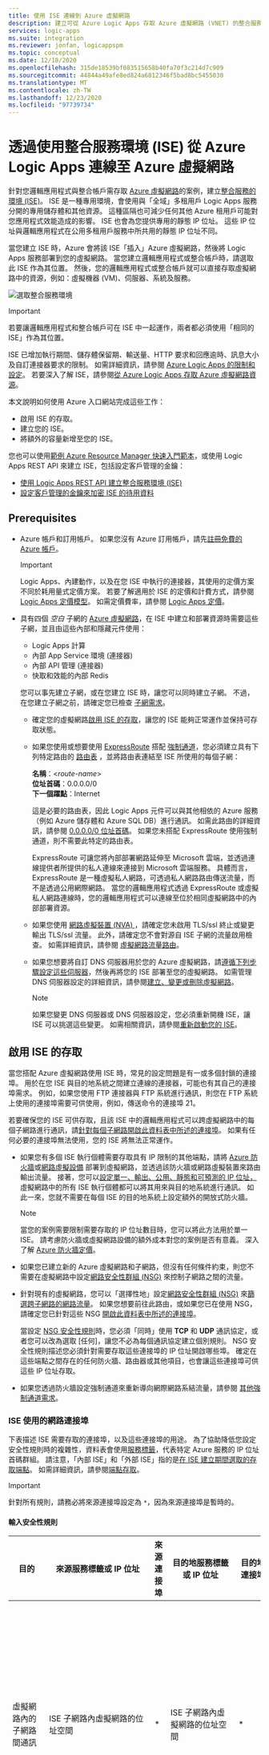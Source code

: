 ```yaml
---
title: 使用 ISE 連線到 Azure 虛擬網路
description: 建立可從 Azure Logic Apps 存取 Azure 虛擬網路 (VNET) 的整合服務環境 (ISE)
services: logic-apps
ms.suite: integration
ms.reviewer: jonfan, logicappspm
ms.topic: conceptual
ms.date: 12/18/2020
ms.openlocfilehash: 315de18539bf083515658b40fa70f3c214d7c909
ms.sourcegitcommit: 44844a49afe8ed824a6812346f5bad8bc5455030
ms.translationtype: MT
ms.contentlocale: zh-TW
ms.lasthandoff: 12/23/2020
ms.locfileid: "97739734"
---
```

# <a name="connect-to-azure-virtual-networks-from-azure-logic-apps-by-using-an-integration-service-environment-ise"></a>透過使用整合服務環境 (ISE) 從 Azure Logic Apps 連線至 Azure 虛擬網路

針對您邏輯應用程式與整合帳戶需存取 [Azure 虛擬網路](../virtual-network/virtual-networks-overview.md)的案例，建立[整合服務的環境 (ISE)](../logic-apps/connect-virtual-network-vnet-isolated-environment-overview.md)。 ISE 是一種專用環境，會使用與「全域」多租用戶 Logic Apps 服務分開的專用儲存體和其他資源。 這種區隔也可減少任何其他 Azure 租用戶可能對您應用程式效能造成的影響。 ISE 也會為您提供專用的靜態 IP 位址。 這些 IP 位址與邏輯應用程式在公用多租用戶服務中所共用的靜態 IP 位址不同。

當您建立 ISE 時，Azure 會將該 ISE「插入」Azure 虛擬網路，然後將 Logic Apps 服務部署到您的虛擬網路。 當您建立邏輯應用程式或整合帳戶時，請選取此 ISE 作為其位置。 然後，您的邏輯應用程式或整合帳戶就可以直接存取虛擬網路中的資源，例如：虛擬機器 (VM)、伺服器、系統及服務。

![選取整合服務環境](./media/connect-virtual-network-vnet-isolated-environment/select-logic-app-integration-service-environment.png)

> [!IMPORTANT]
> 若要讓邏輯應用程式和整合帳戶可在 ISE 中一起運作，兩者都必須使用「相同的 ISE」作為其位置。

ISE 已增加執行期間、儲存體保留期、輸送量、HTTP 要求和回應逾時、訊息大小及自訂連接器要求的限制。 如需詳細資訊，請參閱 [Azure Logic Apps 的限制和設定](../logic-apps/logic-apps-limits-and-config.md)。 若要深入了解 ISE，請參閱[從 Azure Logic Apps 存取 Azure 虛擬網路資源](../logic-apps/connect-virtual-network-vnet-isolated-environment-overview.md)。

本文說明如何使用 Azure 入口網站完成這些工作：

* 啟用 ISE 的存取。
* 建立您的 ISE。
* 將額外的容量新增至您的 ISE。

您也可以使用[範例 Azure Resource Manager 快速入門範本](https://github.com/Azure/azure-quickstart-templates/tree/master/201-integration-service-environment)，或使用 Logic Apps REST API 來建立 ISE，包括設定客戶管理的金鑰：

* [使用 Logic Apps REST API 建立整合服務環境 (ISE)](../logic-apps/create-integration-service-environment-rest-api.md)
* [設定客戶管理的金鑰來加密 ISE 的待用資料](../logic-apps/customer-managed-keys-integration-service-environment.md)

## <a name="prerequisites"></a>Prerequisites

* Azure 帳戶和訂用帳戶。 如果您沒有 Azure 訂用帳戶，請先[註冊免費的 Azure 帳戶](https://azure.microsoft.com/free/)。

  > [!IMPORTANT]
  > Logic Apps、內建動作，以及在您 ISE 中執行的連接器，其使用的定價方案不同於耗用量式定價方案。 若要了解適用於 ISE 的定價和計費方式，請參閱 [Logic Apps 定價模型](../logic-apps/logic-apps-pricing.md#fixed-pricing)。 如需定價費率，請參閱 [Logic Apps 定價](../logic-apps/logic-apps-pricing.md)。

* 具有四個 *空白* 子網的 [Azure 虛擬網路](../virtual-network/virtual-networks-overview.md)，在 ISE 中建立和部署資源時需要這些子網，並且由這些內部和隱藏元件使用：

  * Logic Apps 計算
  * 內部 App Service 環境 (連接器) 
  * 內部 API 管理 (連接器) 
  * 快取和效能的內部 Redis
  
  您可以事先建立子網，或在您建立 ISE 時，讓您可以同時建立子網。 不過，在您建立子網之前，請確定您已檢查 [子網需求](#create-subnet)。

  * 確定您的虛擬網路[啟用 ISE 的存取](#enable-access)，讓您的 ISE 能夠正常運作並保持可存取狀態。

  * 如果您使用或想要使用 [ExpressRoute](../expressroute/expressroute-introduction.md) 搭配 [強制通道](../firewall/forced-tunneling.md)，您必須建立具有下列特定路由的 [路由表](../virtual-network/manage-route-table.md) ，並將路由表連結至 ISE 所使用的每個子網：

    **名稱**：<*route-name*><br>
    **位址首碼**：0.0.0.0/0<br>
    **下一個躍點**：Internet
    
    這是必要的路由表，因此 Logic Apps 元件可以與其他相依的 Azure 服務（例如 Azure 儲存體和 Azure SQL DB）進行通訊。 如需此路由的詳細資訊，請參閱 [0.0.0.0/0 位址首碼](../virtual-network/virtual-networks-udr-overview.md#default-route)。 如果您未搭配 ExpressRoute 使用強制通道，則不需要此特定的路由表。
    
    ExpressRoute 可讓您將內部部署網路延伸至 Microsoft 雲端，並透過連線提供者所提供的私人連線來連接到 Microsoft 雲端服務。 具體而言，ExpressRoute 是一種虛擬私人網路，可透過私人網路路由傳送流量，而不是透過公用網際網路。 當您的邏輯應用程式透過 ExpressRoute 或虛擬私人網路連線時，您的邏輯應用程式可以連線至位於相同虛擬網路中的內部部署資源。
   
  * 如果您使用 [網路虛擬裝置 (NVA) ](../virtual-network/virtual-networks-udr-overview.md#user-defined)，請確定您未啟用 TLS/ssl 終止或變更輸出 TLS/ssl 流量。 此外，請確定您不會對源自 ISE 子網的流量啟用檢查。 如需詳細資訊，請參閱 [虛擬網路流量路由](../virtual-network/virtual-networks-udr-overview.md)。

  * 如果您想要將自訂 DNS 伺服器用於您的 Azure 虛擬網路，請[遵循下列步驟設定這些伺服器](../virtual-network/virtual-networks-name-resolution-for-vms-and-role-instances.md)，然後再將您的 ISE 部署至您的虛擬網路。 如需管理 DNS 伺服器設定的詳細資訊，請參閱[建立、變更或刪除虛擬網路](../virtual-network/manage-virtual-network.md#change-dns-servers)。

    > [!NOTE]
    > 如果您變更 DNS 伺服器或 DNS 伺服器設定，您必須重新開機 ISE，讓 ISE 可以挑選這些變更。 如需相關資訊，請參閱[重新啟動您的 ISE](../logic-apps/ise-manage-integration-service-environment.md#restart-ISE)。

<a name="enable-access"></a>

## <a name="enable-access-for-ise"></a>啟用 ISE 的存取

當您搭配 Azure 虛擬網路使用 ISE 時，常見的設定問題是有一或多個封鎖的連接埠。 用於在您 ISE 與目的地系統之間建立連線的連接器，可能也有其自己的連接埠需求。 例如，如果您使用 FTP 連接器與 FTP 系統進行通訊，則您在 FTP 系統上使用的連接埠需要可供使用，例如，傳送命令的連接埠 21。

若要確保您的 ISE 可供存取，且該 ISE 中的邏輯應用程式可以跨虛擬網路中的每個子網路進行通訊，請[針對每個子網路開啟此資料表中所述的連接埠](#network-ports-for-ise)。 如果有任何必要的連接埠無法使用，您的 ISE 將無法正常運作。

* 如果您有多個 ISE 執行個體需要存取具有 IP 限制的其他端點，請將 [Azure 防火牆](../firewall/overview.md)或[網路虛擬設備](../virtual-network/virtual-networks-overview.md#filter-network-traffic) 部署到虛擬網路，並透過該防火牆或網路虛擬裝置來路由輸出流量。 接著，您可以[設定單一、輸出、公用、靜態和可預測的 IP 位址，](connect-virtual-network-vnet-set-up-single-ip-address.md) 虛擬網路中的所有 ISE 執行個體都可以將其用來與目的地系統進行通訊。 如此一來，您就不需要在每個 ISE 的目的地系統上設定額外的開放式防火牆。

   > [!NOTE]
   > 當您的案例需要限制需要存取的 IP 位址數目時，您可以將此方法用於單一 ISE。 請考慮防火牆或虛擬網路設備的額外成本對您的案例是否有意義。 深入了解 [Azure 防火牆定價](https://azure.microsoft.com/pricing/details/azure-firewall/)。

* 如果您已建立新的 Azure 虛擬網路和子網路，但沒有任何條件約束，則您不需要在虛擬網路中設定[網路安全性群組 (NSG)](../virtual-network/network-security-groups-overview.md#network-security-groups) 來控制子網路之間的流量。

* 針對現有的虛擬網路，您可以「選擇性地」設定[網路安全性群組 (NSG)](../virtual-network/network-security-groups-overview.md#network-security-groups) 來[篩選跨子網路的網路流量](../virtual-network/tutorial-filter-network-traffic.md)。 如果您想要前往此路由，或如果您已在使用 NSG，請確定您已針對這些 NSG [開啟此資料表中所述的連接埠](#network-ports-for-ise)。

  當設定 [NSG 安全性規則](../virtual-network/network-security-groups-overview.md#security-rules)時，您必須「同時」使用 **TCP** 和 **UDP** 通訊協定，或者您可以改為選取 [任何]，讓您不必為每個通訊協定建立個別規則。 NSG 安全性規則描述您必須針對需要存取這些連接埠的 IP 位址開啟哪些埠。 確定在這些端點之間存在的任何防火牆、路由器或其他項目，也會讓這些連接埠可供這些 IP 位址存取。

* 如果您透過防火牆設定強制通道來重新導向網際網路系結流量，請參閱 [其他強制通道需求](#forced-tunneling)。

<a name="network-ports-for-ise"></a>

### <a name="network-ports-used-by-your-ise"></a>ISE 使用的網路連接埠

下表描述 ISE 需要存取的連接埠，以及這些連接埠的用途。 為了協助降低您設定安全性規則時的複雜性，資料表會使用[服務標籤](../virtual-network/service-tags-overview.md)，代表特定 Azure 服務的 IP 位址首碼群組。 請注意，「內部 ISE」和「外部 ISE」指的是[在 ISE 建立期間選取的存取端點](connect-virtual-network-vnet-isolated-environment.md#create-environment)。 如需詳細資訊，請參閱[端點存取](../logic-apps/connect-virtual-network-vnet-isolated-environment-overview.md#endpoint-access)。

> [!IMPORTANT]
> 針對所有規則，請務必將來源連接埠設定為 `*`，因為來源連接埠是暫時的。

#### <a name="inbound-security-rules"></a>輸入安全性規則

| 目的 | 來源服務標籤或 IP 位址 | 來源連接埠 | 目的地服務標籤或 IP 位址 | 目的地連接埠 | 注意 |
|---------|------------------------------------|--------------|-----------------------------------------|-------------------|-------|
| 虛擬網路內的子網路間通訊 | ISE 子網路內虛擬網路的位址空間 | * | ISE 子網路內虛擬網路的位址空間 | * | 對於要在虛擬網路中子網路「之間」流動的流量，這是必要的。 <p><p>**重要**：如需流量在每個子網路中的「元件」之間流動，請確定您已開啟每個子網路內的所有連接埠。 |
| Both (兩者)： <p>與您的邏輯應用程式進行通訊 <p><p>邏輯應用程式的執行歷程記錄| 內部 ISE： <br>**VirtualNetwork** <p><p>外部 ISE：**網際網路** 或參閱 **附註** | * | **VirtualNetwork** | 443 | 您可以指定這些項目的來源 IP 位址，而不是使用 **網際網路** 服務標籤： <p><p>- 呼叫邏輯應用程式中任何要求觸發程序或 Webhook 的電腦或服務 <p>- 您想要從中存取邏輯應用程式執行歷程記錄的電腦或服務 <p><p>**重要**：關閉或封鎖此連接埠可防止呼叫具有要求觸發程序或 Webhook 的邏輯應用程式。 也會防止您在執行歷程記錄中存取每個步驟的輸入和輸出。 不過，不會防止您存取邏輯應用程式執行歷程記錄。|
| Logic Apps 設計工具 - 動態屬性 | **LogicAppsManagement** | * | **VirtualNetwork** | 454 | 對於該區域，要求來自於 Logic Apps 存取端點的[輸入 IP 位址](../logic-apps/logic-apps-limits-and-config.md#inbound)。 |
| 連接器部署 | **AzureConnectors** | * | **VirtualNetwork** | 454 | 需要部署和更新連接器。 關閉或封鎖此連接埠會導致 ISE 部署失敗，並阻止連接器更新和修正。 |
| 網路健康狀態檢查 | **LogicApps** | * | **VirtualNetwork** | 454 | 對於該區域，要求來自於 Logic Apps 存取端點的[輸入 IP 位址](../logic-apps/logic-apps-limits-and-config.md#inbound)和[輸出 IP 位址](../logic-apps/logic-apps-limits-and-config.md#outbound)。 |
| App Service 管理相依性 | **AppServiceManagement** | * | **VirtualNetwork** | 454、455 ||
| 來自 Azure 流量管理員的通訊 | **AzureTrafficManager** | * | **VirtualNetwork** | 內部 ISE：454 <p><p>外部 ISE：443 ||
| Both (兩者)： <p>連接器原則部署 <p>API 管理 - 管理端點 | **APIManagement** | * | **VirtualNetwork** | 3443 | 如需部署連接器原則，需要存取連接埠來部署和更新連接器。 關閉或封鎖此連接埠會導致 ISE 部署失敗，並阻止連接器更新和修正。 |
| 針對角色執行個體之間的 Redis 執行個體存取 Azure 快取 | **VirtualNetwork** | * | **VirtualNetwork** | 6379 - 6383，請參閱 **附註**| 為了讓 ISE 能夠使用 Azure Cache for Redis，您必須開啟這些[由 Azure Cache for Redis 描述的輸出和輸入連接埠](../azure-cache-for-redis/cache-how-to-premium-vnet.md#outbound-port-requirements)。 |
|||||||

#### <a name="outbound-security-rules"></a>輸出安全性規則

| 目的 | 來源服務標籤或 IP 位址 | 來源連接埠 | 目的地服務標籤或 IP 位址 | 目的地連接埠 | 注意 |
|---------|------------------------------------|--------------|-----------------------------------------|-------------------|-------|
| 虛擬網路內的子網路間通訊 | ISE 子網路內虛擬網路的位址空間 | * | ISE 子網路內虛擬網路的位址空間 | * | 對於要在虛擬網路中子網路「之間」流動的流量，這是必要的。 <p><p>**重要**：如需流量在每個子網路中的「元件」之間流動，請確定您已開啟每個子網路內的所有連接埠。 |
| 來自邏輯應用程式的通訊 | **VirtualNetwork** | * | 根據目的地而有所不同 | 80、443 | 目的地會根據外部服務的端點而有所不同，而您的邏輯應用程式需要與此服務進行通訊。 |
| Azure Active Directory | **VirtualNetwork** | * | **AzureActiveDirectory** | 80、443 ||
| Azure 儲存體相依性 | **VirtualNetwork** | * | **Storage** | 80、443、445 ||
| 連線管理 | **VirtualNetwork** | * | **AppService** | 443 ||
| 發佈診斷記錄和計量 | **VirtualNetwork** | * | **AzureMonitor** | 443 ||
| Azure SQL 相依性 | **VirtualNetwork** | * | **SQL** | 1433 ||
| Azure 資源健康狀態 | **VirtualNetwork** | * | **AzureMonitor** | 1886 | 需要將健康狀態發佈至資源健康狀態。 |
| 「記錄到事件中樞」原則和監視代理程式的相依性 | **VirtualNetwork** | * | **EventHub** | 5672 ||
| 針對角色執行個體之間的 Redis 執行個體存取 Azure 快取 | **VirtualNetwork** | * | **VirtualNetwork** | 6379 - 6383，請參閱 **附註**| 為了讓 ISE 能夠使用 Azure Cache for Redis，您必須開啟這些[由 Azure Cache for Redis 描述的輸出和輸入連接埠](../azure-cache-for-redis/cache-how-to-premium-vnet.md#outbound-port-requirements)。 |
| DNS 名稱解析 | **VirtualNetwork** | * | 任何自訂網域名稱系統的 IP 位址 (您虛擬網路上的 DNS) 伺服器 | 53 | 只有當您在虛擬網路上使用自訂 DNS 伺服器時才需要 |
|||||||

此外，您還需要新增 [App Service 環境 (ASE) ](../app-service/environment/intro.md)的輸出規則：

* 如果您使用 Azure 防火牆，您需要使用 App Service 環境 (ASE) [完整功能變數名稱 (FQDN) 標記](../firewall/fqdn-tags.md#current-fqdn-tags)來設定您的防火牆，以允許對 ASE 平臺流量進行輸出存取。

* 如果您使用 Azure 防火牆以外的防火牆應用裝置，您必須使用 App Service 環境所需的 [防火牆整合](../app-service/environment/firewall-integration.md#dependencies)相依性中列出的 *所有* 規則來設定您的防火牆。

<a name="forced-tunneling"></a>

#### <a name="forced-tunneling-requirements"></a>強制通道需求

如果您透過防火牆設定或使用 [強制通道](../firewall/forced-tunneling.md) ，您必須允許 ISE 的其他外部相依性。 強制通道可讓您將網際網路系結流量重新導向至指定的下一個躍點，例如虛擬私人網路 (VPN) 或虛擬裝置（而不是網際網路），如此您就可以檢查和審核輸出網路流量。

如果您不允許存取這些相依性，您的 ISE 部署將會失敗，且您部署的 ISE 將會停止運作。

* 使用者定義的路由

  若要防止非對稱式路由，您必須為下列每個 IP 位址定義路由，並以 **網際網路** 作為下一個躍點。
  
  * [App Service Environment 管理位址](../app-service/environment/management-addresses.md)
  * [ISE 區域中連接器的 Azure IP 位址，可在此下載檔案中取得](https://www.microsoft.com/download/details.aspx?id=56519)
  * [Azure 流量管理員管理位址](https://azuretrafficmanagerdata.blob.core.windows.net/probes/azure/probe-ip-ranges.json)
  * [ISE 區域 Logic Apps 輸入和輸出位址](../logic-apps/logic-apps-limits-and-config.md#firewall-configuration-ip-addresses-and-service-tags)
  * [ISE 區域中連接器的 Azure IP 位址，位於此下載檔案](https://www.microsoft.com/download/details.aspx?id=56519)

* 服務端點

  您必須啟用 Azure SQL、儲存體、服務匯流排、KeyVault 和事件中樞的服務端點，因為您無法透過防火牆將流量傳送至這些服務。

*  其他輸入和輸出相依性

   您的防火牆 *必須* 允許下列輸入和輸出相依性：
   
   * [Azure App Service 相依性](../app-service/environment/firewall-integration.md#deploying-your-ase-behind-a-firewall)
   * [Azure 快取服務相依性](../azure-cache-for-redis/cache-how-to-premium-vnet.md#what-are-some-common-misconfiguration-issues-with-azure-cache-for-redis-and-virtual-networks)
   * [Azure API 管理相依性](../api-management/api-management-using-with-vnet.md#-common-network-configuration-issues)

<a name="create-environment"></a>

## <a name="create-your-ise"></a>建立您的 ISE

1. 在 [Azure 入口網站](https://portal.azure.com)的主要 Azure 搜尋服務方塊中，輸入 `integration service environments` 作為篩選條件，然後選取 [整合服務環境]。

   ![尋找並選取 [整合服務環境]](./media/connect-virtual-network-vnet-isolated-environment/find-integration-service-environment.png)

1. 在 [整合服務環境] 窗格上，選取 [新增]。

   ![選取 [新增] 以建立整合服務環境](./media/connect-virtual-network-vnet-isolated-environment/add-integration-service-environment.png)

1. 為您的環境提供這些詳細資料，然後選取 [檢閱 + 建立]，例如：

   ![提供環境詳細資料](./media/connect-virtual-network-vnet-isolated-environment/integration-service-environment-details.png)

   | 屬性 | 必要 | 值 | 描述 |
   |----------|----------|-------|-------------|
   | **訂用帳戶** | 是 | <*Azure-subscription-name*> | 要用於環境的 Azure 訂用帳戶 |
   | **資源群組** | 是 | <*Azure-resource-group-name*> | 新的或現有的 Azure 資源群組，您想要在其中建立您的環境 |
   | **整合服務環境名稱** | 是 | <*environment-name*> | 您的 ISE 名稱，其中只能包含字母、數字、連字號 (`-`)、底線 (`_`) 和 (`.`)。 |
   | **位置** | 是 | <*Azure-datacenter-region*> | 要用來部署環境的 Azure 資料中心區域 |
   | **SKU** | 是 | **進階** 或 **開發人員 (沒有 SLA)** | 要建立和使用的 ISE SKU。 如需這些 SKU 之間的差異，請參閱 [ISE SKU](../logic-apps/connect-virtual-network-vnet-isolated-environment-overview.md#ise-level)。 <p><p>**重要**：只有在建立 ISE 時才可使用此選項，而且稍後無法變更。 |
   | **額外容量** | 進階： <br>是 <p><p>開發人員： <br>不適用 | 進階： <br>0 到 10 <p><p>開發人員： <br>不適用 | 此 ISE 資源要額外使用的處理單位數。 若要在建立後新增容量，請參閱[新增 ISE 容量](../logic-apps/ise-manage-integration-service-environment.md#add-capacity)。 |
   | **存取端點** | 是 | **內部** 或 **外部** | 要用於 ISE 的存取端點類型。 這些端點會判斷 ISE 中邏輯應用程式上的要求或 Webhook 觸發程序是否可以接收來自您虛擬網路外部的呼叫。 <p><p>例如，如果您想要使用下列以 webhook 為基礎的觸發程式，請確定您選取 [ **外部**]： <p><p>-Azure DevOps <br>-Azure 事件方格 <br>-Common Data Service <br>-Office 365 <br>-SAP (ISE 版本)  <p><p>您的選擇也會影響您可以在邏輯應用程式執行歷程記錄中檢視和存取輸入和輸出的方式。 如需詳細資訊，請參閱 [ISE 端點存取](../logic-apps/connect-virtual-network-vnet-isolated-environment-overview.md#endpoint-access)。 <p><p>**重要**：您只能在 ISE 建立期間選取存取端點，而且稍後無法變更此選項。 |
   | **虛擬網路** | 是 | <*Azure-virtual-network-name*> | 要插入環境的 Azure 虛擬網路，讓該環境中的邏輯應用程式可以存取虛擬網路。 如果您沒有網路，請[先建立 Azure 虛擬網路](../virtual-network/quick-create-portal.md)。 <p><p>**重要**：您「只」可以在建立您的 ISE 時執行此插入作業。 |
   | **子網路** | 是 | <*subnet-resource-list*> | ISE 需要四個 *空白* 子網，這是在您的 ISE 中建立和部署資源所需的子網，供內部 Logic Apps 元件使用，例如連接器和快取效能。 <p>**重要** 事項：請務必 [先檢查子網需求，再繼續進行這些步驟來建立您的子網](#create-subnet)。 |
   |||||

   <a name="create-subnet"></a>

   **建立子網**

   您的 ISE 需要四個 *空白* 子網，在您的 ise 中建立和部署資源時需要這些子網，並且由內部 Logic Apps 元件使用，例如連接器和快取效能。 您在建立環境之後「無法」變更這些子網路位址。 如果您透過 Azure 入口網站建立並部署 ISE，請確定您不會將這些子網委派給任何 Azure 服務。 但是，如果您透過 REST API、Azure PowerShell 或 Azure Resource Manager 範本來建立及部署 ISE，則需要將一個空的子網 [委派](../virtual-network/manage-subnet-delegation.md) 給 `Microsoft.integrationServiceEnvironment` 。 如需詳細資訊，請參閱 [新增子網委派](../virtual-network/manage-subnet-delegation.md)。

   每個子網路都必須符合下列需求：

   * 使用以字母字元或底線 (開頭的名稱，不) 數位，且不會使用這些字元： `<` 、 `>` 、 `%` 、 `&` 、 `\\` 、 `?` 、 `/` 。

   * 使用無 [類別 Inter-Domain 路由 (CIDR) 格式](https://en.wikipedia.org/wiki/Classless_Inter-Domain_Routing)。
   
     > [!IMPORTANT]
     >
     > 請勿將下列 IP 位址空間用於您的虛擬網路或子網，因為 Azure Logic Apps 無法解析這些 IP 位址空間：<p>
     > 
     > * 0.0.0.0/8
     > * 100.64.0.0/10
     > * 127.0.0.0/8
     > * 168.63.129.16/32
     > * 169.254.169.254/32

   * 使用位址空間中的 `/27`，因為每個子網路都需要 32 個位址。 例如，`10.0.0.0/27` 有 32 個位址，因為 2<sup>(32-27)</sup> 是 2<sup>5</sup> 或 32。 有更多的位址不會提供額外的權益。 若要深入了解如何計算位址，請參閱 [IPv4 CIDR 區塊](https://en.wikipedia.org/wiki/Classless_Inter-Domain_Routing#IPv4_CIDR_blocks)。

   * 如果使用 [ExpressRoute](../expressroute/expressroute-introduction.md)，您必須[建立具有下列路由的路由表](../virtual-network/manage-route-table.md)，並將該路由表與 ISE 所使用的每個子網路連結在一起：

     **名稱**：<*route-name*><br>
     **位址首碼**：0.0.0.0/0<br>
     **下一個躍點**：Internet

   1. 在 [子網路] 清單底下，選取 [管理子網路設定]。

      ![管理子網路設定](./media/connect-virtual-network-vnet-isolated-environment/manage-subnet-configuration.png)

   1. 在 [子網路] 窗格中，選取 [子網路]。

      ![新增四個空白子網路](./media/connect-virtual-network-vnet-isolated-environment/add-empty-subnets.png)

   1. 在 [新增子網路] 窗格中，提供這項資訊。

      * **Name**：您的子網路名稱
      * **位址範圍 (CIDR 區塊)** ：在您虛擬網路中且使用 CIDR 格式的子網路範圍

      ![新增子網路詳細資料](./media/connect-virtual-network-vnet-isolated-environment/provide-subnet-details.png)

   1. 完成後，選取 [確定]。

   1. 針對其他三個子網路重複這些步驟。

      > [!NOTE]
      > 如果您嘗試建立的子網路無效，Azure 入口網站會顯示一則訊息，但不會封鎖您的進度。

   如需有關建立子網路的詳細資訊，請參閱[新增虛擬網路子網路](../virtual-network/virtual-network-manage-subnet.md)。

1. 在 Azure 成功驗證您的 ISE 資訊之後，選取 [建立]，例如：

   ![驗證成功之後，選取 [建立]](./media/connect-virtual-network-vnet-isolated-environment/ise-validation-success.png)

   Azure 會開始部署您的環境，這通常會在兩個小時內完成。 有時候，部署需要的時間可能高達四小時。 若要檢查部署狀態，請在 Azure 工具列上選取通知圖示，這會開啟 [通知] 窗格。

   ![檢查部署狀態](./media/connect-virtual-network-vnet-isolated-environment/environment-deployment-status.png)

   成功完成部署時，Azure 就會顯示此通知：

   ![部署成功](./media/connect-virtual-network-vnet-isolated-environment/deployment-success-message.png)

   否則，請遵循 Azure 入口網站指示，針對部署進行疑難排解。

   > [!NOTE]
   > 如果部署失敗或您刪除 ISE，則在釋出子網之前，Azure 可能需要最多一小時的時間，或可能較長的時間。 因此，您可能必須等待，才能在另一個 ISE 中重複使用這些子網。
   >
   > 如果您刪除虛擬網路，Azure 通常最多需要兩小時的時間，才能釋出您的子網路，但此作業可能需要更長的時間。 
   > 刪除虛擬網路時，請確定沒有任何資源仍處於連線狀態。 
   > 請參閱[刪除虛擬網路](../virtual-network/manage-virtual-network.md#delete-a-virtual-network)。

1. 如果 Azure 在部署完成之後不會自動移至您的環境，且若要檢視您的環境，請選取 [移至資源]。

1. 如果 ISE 具有 *外部* 端點存取權，您必須建立網路安全性群組（如果您還沒有的話），並新增輸入安全性規則，以允許來自受控連接器輸出 IP 位址的流量。 若要設定此規則，請遵循下列步驟：

   1. 在 ISE 功能表的 [ **設定**] 底下，選取 [ **屬性**]。

   1. 在 [ **連接器連出 ip 位址**] 底下，複製 [公用 IP 位址範圍]，這也會出現在本文中， [限制和設定輸出 IP 位址](../logic-apps/logic-apps-limits-and-config.md#outbound)。

   1. 建立網路安全性群組（如果您還沒有的話）。
   
   1. 根據下列資訊，為您複製的公用輸出 IP 位址新增輸入安全性規則。 如需詳細資訊，請參閱 [教學課程：使用 Azure 入口網站的網路安全性群組來篩選網路流量](../virtual-network/tutorial-filter-network-traffic.md#create-a-network-security-group)。

      | 目的 | 來源服務標籤或 IP 位址 | 來源連接埠 | 目的地服務標籤或 IP 位址 | 目的地連接埠 | 注意 |
      |---------|------------------------------------|--------------|-----------------------------------------|-------------------|-------|
      | 允許來自連接器輸出 IP 位址的流量 | <*連接器-公用-輸出-IP 位址*> | * | ISE 子網路內虛擬網路的位址空間 | * | |
      |||||||

1. 若要檢查 ISE 的網路健康情況，請參閱[管理您的整合服務環境](../logic-apps/ise-manage-integration-service-environment.md#check-network-health)。

   > [!CAUTION]
   > 如果 ISE 的網路變成狀況不良，您 ISE 所使用的內部 App Service 環境 (ASE) 也會變成狀況不良。 如果 ASE 處於狀況不良的狀態超過七天，表示 ASE 已暫止。 若要解決此狀態，請檢查您的虛擬網路設定。 解決您發現的任何問題，然後重新開機 ISE。 否則，在90天后，會刪除暫停的 ASE，而您的 ISE 會變成無法使用。 因此，請確定您保持 ISE 的健康狀態，以允許必要的流量。
   > 
   > 如需詳細資訊，請參閱下列主題：
   >
   > * [Azure App Service 診斷概觀](../app-service/overview-diagnostics.md)
   > * [Azure App Service 環境的訊息記錄](../app-service/environment/using-an-ase.md#logging)

1. 若要開始在 ISE 中建立邏輯應用程式和其他成品，請參閱[將資源新增到整合服務環境](../logic-apps/add-artifacts-integration-service-environment-ise.md)。

   > [!IMPORTANT]
   > 在您建立 ISE 之後，受控 ISE 連接器就會變成可供您使用，但不會自動出現在邏輯應用程式設計工具的連接器選擇器中。 在您可以使用這些 ISE 連接器之前，您必須手動 [新增這些連接器，並將其部署至 ISE](../logic-apps/add-artifacts-integration-service-environment-ise.md#add-ise-connectors-environment) ，使其出現在邏輯應用程式設計工具中。

## <a name="next-steps"></a>後續步驟

* [將資源新增到整合服務環境](../logic-apps/add-artifacts-integration-service-environment-ise.md)
* [管理整合服務環境](../logic-apps/ise-manage-integration-service-environment.md#check-network-health)
* 深入了解 [Azure 虛擬網路](../virtual-network/virtual-networks-overview.md)
* 了解 [Azure 服務的虛擬網路整合](../virtual-network/virtual-network-for-azure-services.md)
